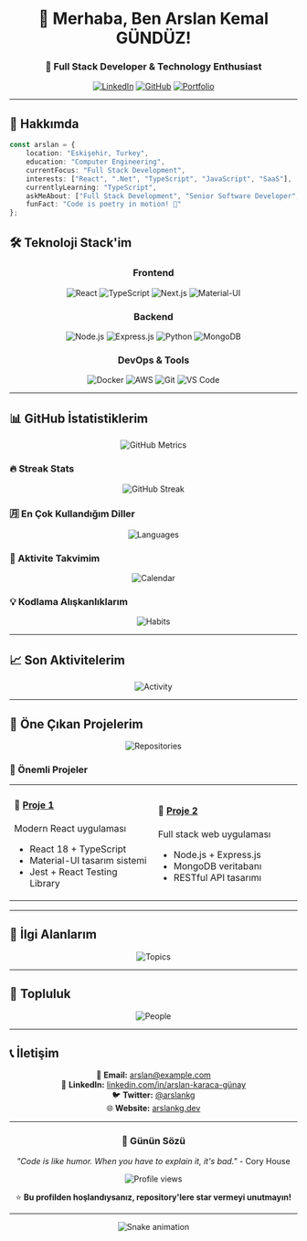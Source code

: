 <div align="center">

# 👋 Merhaba, Ben Arslan Kemal GÜNDÜZ!

### 🚀 Full Stack Developer & Technology Enthusiast

[![LinkedIn](https://img.shields.io/badge/LinkedIn-0077B5?style=for-the-badge&logo=linkedin&logoColor=white)](https://www.linkedin.com/in/arslan-kemal-g%C3%BCnd%C3%BCz-8a2608194)
[![GitHub](https://img.shields.io/badge/GitHub-100000?style=for-the-badge&logo=github&logoColor=white)](https://github.com/ArslanKG)
[![Portfolio](https://img.shields.io/badge/Twitter-1DA1F2?style=for-the-badge&logo=twitter&logoColor=white)](https://arkegu-portfolio.vercel.app/)

</div>

---

## 🎯 Hakkımda

```typescript
const arslan = {
    location: "Eskişehir, Turkey",
    education: "Computer Engineering",
    currentFocus: "Full Stack Development",
    interests: ["React", ".Net", "TypeScript", "JavaScript", "SaaS"],
    currentlyLearning: "TypeScript",
    askMeAbout: ["Full Stack Development", "Senior Software Developer", "Tech Innovation"],
    funFact: "Code is poetry in motion! 🎨"
};
```

## 🛠️ Teknoloji Stack'im

<div align="center">

### Frontend
![React](https://img.shields.io/badge/React-20232A?style=for-the-badge&logo=react&logoColor=61DAFB)
![TypeScript](https://img.shields.io/badge/TypeScript-007ACC?style=for-the-badge&logo=typescript&logoColor=white)
![Next.js](https://img.shields.io/badge/Next.js-000000?style=for-the-badge&logo=nextdotjs&logoColor=white)
![Material-UI](https://img.shields.io/badge/Material--UI-0081CB?style=for-the-badge&logo=material-ui&logoColor=white)

### Backend
![Node.js](https://img.shields.io/badge/Node.js-43853D?style=for-the-badge&logo=node.js&logoColor=white)
![Express.js](https://img.shields.io/badge/Express.js-404D59?style=for-the-badge)
![Python](https://img.shields.io/badge/Python-3776AB?style=for-the-badge&logo=python&logoColor=white)
![MongoDB](https://img.shields.io/badge/MongoDB-4EA94B?style=for-the-badge&logo=mongodb&logoColor=white)

### DevOps & Tools
![Docker](https://img.shields.io/badge/Docker-2496ED?style=for-the-badge&logo=docker&logoColor=white)
![AWS](https://img.shields.io/badge/AWS-232F3E?style=for-the-badge&logo=amazon-aws&logoColor=white)
![Git](https://img.shields.io/badge/Git-F05032?style=for-the-badge&logo=git&logoColor=white)
![VS Code](https://img.shields.io/badge/VS%20Code-007ACC?style=for-the-badge&logo=visual-studio-code&logoColor=white)

</div>

---

## 📊 GitHub İstatistiklerim

<div align="center">

<!-- Ana metrics dosyası -->
![GitHub Metrics](https://github.com/ArslanKG/ArslanKG/blob/main/metrics.svg)

</div>

### 🔥 Streak Stats
<div align="center">

![GitHub Streak](http://github-readme-streak-stats.herokuapp.com?user=ArslanKG&theme=dark&background=000000)

</div>

### 🈷️ En Çok Kullandığım Diller

<div align="center">

![Languages](https://github.com/ArslanKG/ArslanKG/blob/main/metrics-languages.svg)

</div>

### 📅 Aktivite Takvimim

<div align="center">

![Calendar](https://github.com/ArslanKG/ArslanKG/blob/main/metrics-calendar.svg)

</div>

### 💡 Kodlama Alışkanlıklarım

<div align="center">

![Habits](https://github.com/ArslanKG/ArslanKG/blob/main/metrics-habits.svg)

</div>

---

## 📈 Son Aktivitelerim

<div align="center">

![Activity](https://github.com/ArslanKG/ArslanKG/blob/main/metrics-activity.svg)

</div>

---

## 🌟 Öne Çıkan Projelerim

<div align="center">

![Repositories](https://github.com/ArslanKG/ArslanKG/blob/main/metrics-repositories.svg)

</div>

### 💼 Önemli Projeler

<table>
<tr>
<td width="50%">

#### 🚀 [Proje 1](https://github.com/ArslanKG/proje1)
Modern React uygulaması
- React 18 + TypeScript
- Material-UI tasarım sistemi
- Jest + React Testing Library

</td>
<td width="50%">

#### 📱 [Proje 2](https://github.com/ArslanKG/proje2)
Full stack web uygulaması
- Node.js + Express.js
- MongoDB veritabanı
- RESTful API tasarımı

</td>
</tr>
</table>

---

## 📌 İlgi Alanlarım

<div align="center">

![Topics](https://github.com/ArslanKG/ArslanKG/blob/main/metrics-topics.svg)

</div>

---

## 🤝 Topluluk

<div align="center">

![People](https://github.com/ArslanKG/ArslanKG/blob/main/metrics-people.svg)

</div>

---

## 📞 İletişim

<div align="center">

📧 **Email:** arslan@example.com  
💼 **LinkedIn:** [linkedin.com/in/arslan-karaca-günay](https://linkedin.com/in/arslan-karaca-günay)  
🐦 **Twitter:** [@arslankg](https://twitter.com/arslankg)  
🌐 **Website:** [arslankg.dev](https://arslankg.dev)

</div>

---

<div align="center">

### 💭 Günün Sözü

*"Code is like humor. When you have to explain it, it's bad."* - Cory House

<img src="https://komarev.com/ghpvc/?username=ArslanKG&label=Profile%20views&color=0e75b6&style=flat" alt="Profile views" />

⭐️ **Bu profilden hoşlandıysanız, repository'lere star vermeyi unutmayın!**

</div>

---

<div align="center">

![Snake animation](https://github.com/ArslanKG/ArslanKG/blob/output/github-contribution-grid-snake.svg)

</div>
